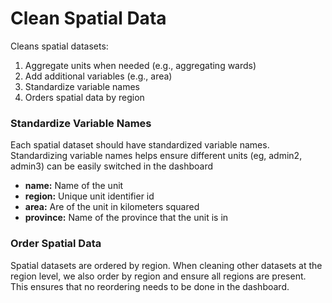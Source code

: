 # Clean Spatial Data

Cleans spatial datasets:
1. Aggregate units when needed (e.g., aggregating wards)
2. Add additional variables (e.g., area)
3. Standardize variable names
4. Orders spatial data by region

### Standardize Variable Names
Each spatial dataset should have standardized variable names. Standardizing
variable names helps ensure different units (eg, admin2, admin3) can be
easily switched in the dashboard
* __name:__ Name of the unit
* __region:__ Unique unit identifier id
* __area:__ Are of the unit in kilometers squared
* __province:__ Name of the province that the unit is in

### Order Spatial Data
Spatial datasets are ordered by region. When cleaning other datasets at the
region level, we also order by region and ensure all regions are present. This
ensures that no reordering needs to be done in the dashboard.
